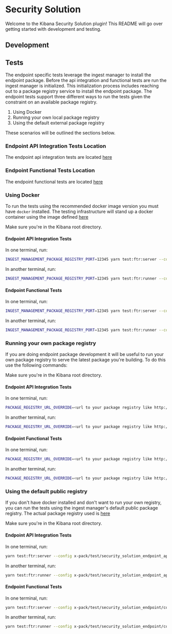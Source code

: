 # Security Solution

Welcome to the Kibana Security Solution plugin! This README will go over getting started with development and testing.

## Development

## Tests

The endpoint specific tests leverage the ingest manager to install the endpoint package. Before the api integration
and functional tests are run the ingest manager is initialized. This initialization process includes reaching out to
a package registry service to install the endpoint package. The endpoint tests support three different ways to run
the tests given the constraint on an available package registry.

1. Using Docker
2. Running your own local package registry
3. Using the default external package registry

These scenarios will be outlined the sections below.

### Endpoint API Integration Tests Location

The endpoint api integration tests are located [here](../../test/security_solution_endpoint_api_int)

### Endpoint Functional Tests Location

The endpoint functional tests are located [here](../../test/security_solution_endpoint)

### Using Docker

To run the tests using the recommended docker image version you must have `docker` installed. The testing infrastructure
will stand up a docker container using the image defined [here](../../test/ingest_manager_api_integration/config.ts#L15)

Make sure you're in the Kibana root directory.

#### Endpoint API Integration Tests

In one terminal, run:

```bash
INGEST_MANAGEMENT_PACKAGE_REGISTRY_PORT=12345 yarn test:ftr:server --config x-pack/test/security_solution_endpoint_api_int/config.ts
```

In another terminal, run:

```bash
INGEST_MANAGEMENT_PACKAGE_REGISTRY_PORT=12345 yarn test:ftr:runner --config x-pack/test/security_solution_endpoint_api_int/config.ts
```

#### Endpoint Functional Tests

In one terminal, run:

```bash
INGEST_MANAGEMENT_PACKAGE_REGISTRY_PORT=12345 yarn test:ftr:server --config x-pack/test/security_solution_endpoint/config.ts
```

In another terminal, run:

```bash
INGEST_MANAGEMENT_PACKAGE_REGISTRY_PORT=12345 yarn test:ftr:runner --config x-pack/test/security_solution_endpoint/config.ts
```

### Running your own package registry

If you are doing endpoint package development it will be useful to run your own package registry to serve the latest package you're building.
To do this use the following commands:

Make sure you're in the Kibana root directory.

#### Endpoint API Integration Tests

In one terminal, run:

```bash
PACKAGE_REGISTRY_URL_OVERRIDE=<url to your package registry like http://localhost:8080> yarn test:ftr:server --config x-pack/test/security_solution_endpoint_api_int/config.ts
```

In another terminal, run:

```bash
PACKAGE_REGISTRY_URL_OVERRIDE=<url to your package registry like http://localhost:8080>  yarn test:ftr:runner --config x-pack/test/security_solution_endpoint_api_int/config.ts
```

#### Endpoint Functional Tests

In one terminal, run:

```bash
PACKAGE_REGISTRY_URL_OVERRIDE=<url to your package registry like http://localhost:8080> yarn test:ftr:server --config x-pack/test/security_solution_endpoint/config.ts
```

In another terminal, run:

```bash
PACKAGE_REGISTRY_URL_OVERRIDE=<url to your package registry like http://localhost:8080>  yarn test:ftr:runner --config x-pack/test/security_solution_endpoint/config.ts
```

### Using the default public registry

If you don't have docker installed and don't want to run your own registry, you can run the tests using the ingest manager's default public package registry. The actual package registry used is [here](../../plugins/ingest_manager/common/constants/epm.ts#L9)

Make sure you're in the Kibana root directory.

#### Endpoint API Integration Tests

In one terminal, run:

```bash
yarn test:ftr:server --config x-pack/test/security_solution_endpoint_api_int/config.ts
```

In another terminal, run:

```bash
yarn test:ftr:runner --config x-pack/test/security_solution_endpoint_api_int/config.ts
```

#### Endpoint Functional Tests

In one terminal, run:

```bash
yarn test:ftr:server --config x-pack/test/security_solution_endpoint/config.ts
```

In another terminal, run:

```bash
yarn test:ftr:runner --config x-pack/test/security_solution_endpoint/config.ts
```
